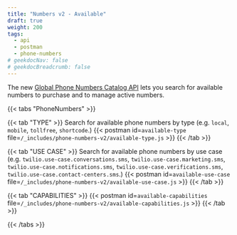 ```yaml
---
title: "Numbers v2 - Available"
draft: true
weight: 200
tags:
  - api
  - postman
  - phone-numbers
# geekdocNav: false
# geekdocBreadcrumb: false
---
```


The new [Global Phone Numbers Catalog API](https://www.twilio.com/docs/phone-numbers/global-catalog) lets you search for available numbers to purchase and to manage active numbers.

{{< tabs "PhoneNumbers" >}}

{{< tab "TYPE" >}}
Search for available phone numbers by type (e.g. `local`, `mobile`, `tollfree`, `shortcode`.)
{{< postman id=`available-type` file=`/_includes/phone-numbers-v2/available-type.js` >}}
{{< /tab >}}

{{< tab "USE CASE" >}}
Search for available phone numbers by use case (e.g. `twilio.use-case.conversations.sms`, `twilio.use-case.marketing.sms`, `twilio.use-case.notifications.sms`, `twilio.use-case.verifications.sms`, `twilio.use-case.contact-centers.sms`.)
{{< postman id=`available-use-case` file=`/_includes/phone-numbers-v2/available-use-case.js` >}}
{{< /tab >}}

{{< tab "CAPABILITIES" >}}
{{< postman id=`available-capabilities` file=`/_includes/phone-numbers-v2/available-capabilities.js` >}}
{{< /tab >}}

{{< /tabs >}}
